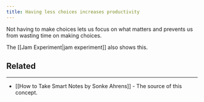```yaml
---
title: Having less choices increases productivity
---
```






Not having to make choices lets us focus on what matters and prevents us from wasting time on making choices. 

The [[Jam Experiment|jam experiment]] also shows this.

## Related
---

- [[How to Take Smart Notes by Sonke Ahrens]] - The source of this concept.